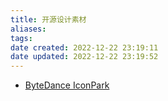 ```yaml
---
title: 开源设计素材
aliases: 
tags: 
date created: 2022-12-22 23:19:11
date updated: 2022-12-22 23:19:52
---
```


- [ByteDance IconPark](https://iconpark.oceanengine.com/home)
